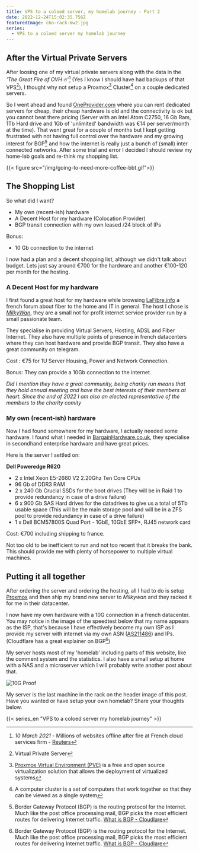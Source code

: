 ```yaml
---
title: VPS to a coloed server, my homelab journey - Part 2
date: 2022-12-24T15:02:35.756Z
featuredImage: cbo-rack-mw2.jpg
series: 
  - VPS to a coloed server my homelab journey
---
```


## After the Virtual Private Servers

After loosing one of my virtual private servers along with the data in the _'The Great Fire of OVH_ :fire:'[^ovhfire] (Yes I know I should have had backups of that VPS[^vps]), I thought why not setup a Proxmox[^pve] Cluster[^cluster] on a couple dedicated servers. 

So I went ahead and found [OneProvider.com](https://oneprovider.com) where you can rent dedicated servers for cheap, their cheap hardware is old and the connectivity is ok but you cannot beat there pricing (Server with an Intel Atom C2750, 16 Gb Ram, 1Tb Hard drive and 1Gb of 'unlimited' bandwidth was €14 per server/month at the time). That went great for a couple of months but I kept getting frustrated with not having full control over the hardware and my growing interest for BGP[^bgp] and how the internet is really just a bunch of (small) inter connected networks. After some trial and error I decided I should review my home-lab goals and re-think my shopping list.

{{< figure src="/img/going-to-need-more-coffee-bbt.gif">}}

## The Shopping List

So what did I want?
- My own (recent-ish) hardware
- A Decent Host for my hardware (Colocation Provider)
- BGP transit connection with my own leased /24 block of IPs
  
Bonus:
- 10 Gb connection to the internet

I now had a plan and a decent shopping list, although we didn't talk about budget. Lets just say around €700 for the hardware and another €100-120 per month for the hosting.

### A Decent Host for my hardware

I first found a great host for my hardware while browsing [LaFibre.info](https://lafibre.info/) a french forum about fiber to the home and IT in general. The host I chose is [*MilkyWan*](https://milkywan.fr), they are a small not for profit internet service provider run by a small passionate team. 

They specialise in providing Virtual Servers, Hosting, ADSL and Fiber Internet. They also have multiple points of presence in french datacenters where they can host hardware and provide BGP transit. They also have a great community on telegram.

Cost : €75 for 1U Server Housing, Power and Network Connection.

Bonus: They can provide a 10Gb connection to the internet.

_Did I mention they have a great community, being charity run means that they hold annual meeting and have the best interests of their members at heart. Since the end of 2022 I am also an elected representative of the members to the charity comity_

### My own (recent-ish) hardware

Now I had found somewhere for my hardware, I actually needed some hardware. I found what I needed in [BargainHardware.co.uk](https://www.bargainhardware.co.uk/), they specialise in secondhand enterprise hardware and have great prices.

Here is the server I settled on:

**Dell Poweredge R620**
- 2 x Intel Xeon E5-2660 V2 2.20Ghz Ten Core CPUs
- 96 Gb of DDR3 RAM
- 2 x 240 Gb Crucial SSDs for the boot drives (They will be in Raid 1 to provide redundancy in case of a drive failure)
- 6 x 900 Gb SAS Hard drives for the datadrives to give us a total of 5Tb usable space (This will be the main storage pool and will be in a ZFS pool to provide redundancy in case of a drive failure)
- 1 x Dell BCM57800S Quad Port - 1GbE, 10GbE SFP+, RJ45 network card

Cost: €700 including shipping to france.

Not too old to be inefficient to run and not too recent that it breaks the bank. This should provide me with plenty of horsepower to multiple virtual machines.

## Putting it all together

After ordering the server and ordering the hosting, all I had to do is setup [Proxmox](https://www.proxmox.com)  and then ship my brand new server to *Milkywan* and they racked it for me in their datacenter. 

I now have my own hardware with a 10G connection in a french datacenter. You may notice in the image of the speedtest below that my name appears as the ISP, that's because I have effectively become my own ISP as I provide my server with internet via my own ASN ([AS211486](https://bgp.he.net/AS211486)) and IPs. (Cloudflare has a great explainer on BGP[^bgp])

My server hosts most of my 'homelab' including parts of this website, like the comment system and the statistics. I also have a small setup at home with a NAS and a microserver which I will probably write another post about that.

![10G Proof](https://www.speedtest.net/result/c/bca2e66f-818f-413c-9ac0-01f538aaf561.png "Almost 10G but that's another story")

My server is the last machine in the rack on the header image of this post. Have you wanted or have setup your own homelab? Share your thoughts below.

{{< series_en "VPS to a coloed server my homelab journey" >}}

[^ovhfire]: *10 March 2021* - Millions of websites offline after fire at French cloud services firm - [Reuters](https://www.reuters.com/article/us-france-ovh-fire-idUSKBN2B20NU)
[^vps]: Virtual Private Server
[^pve]: [Proxmox Virtual Environment (PVE)](https://www.proxmox.com) is a free and open source virtualization solution that allows the deployment of virtualized systems
[^cluster]: A computer cluster is a set of computers that work together so that they can be viewed as a single system
[^bgp]: Border Gateway Protocol (BGP) is the routing protocol for the Internet. Much like the post office processing mail, BGP picks the most efficient routes for delivering Internet traffic. [What is BGP - Cloudlare](https://www.cloudflare.com/learning/security/glossary/what-is-bgp/)